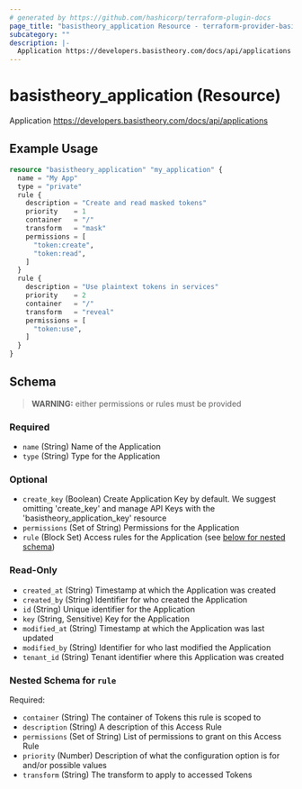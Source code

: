 ```yaml
---
# generated by https://github.com/hashicorp/terraform-plugin-docs
page_title: "basistheory_application Resource - terraform-provider-basistheory"
subcategory: ""
description: |-
  Application https://developers.basistheory.com/docs/api/applications
---
```


# basistheory_application (Resource)

Application https://developers.basistheory.com/docs/api/applications

## Example Usage

```terraform
resource "basistheory_application" "my_application" {
  name = "My App"
  type = "private"
  rule {
    description = "Create and read masked tokens"
    priority    = 1
    container   = "/"
    transform   = "mask"
    permissions = [
      "token:create",
      "token:read",
    ]
  }
  rule {
    description = "Use plaintext tokens in services"
    priority    = 2
    container   = "/"
    transform   = "reveal"
    permissions = [
      "token:use",
    ]
  }
}
```

<!-- schema generated by tfplugindocs -->
## Schema

> **WARNING:** either permissions or rules must be provided

### Required

- `name` (String) Name of the Application
- `type` (String) Type for the Application

### Optional

- `create_key` (Boolean) Create Application Key by default. We suggest omitting 'create_key' and manage API Keys with the 'basistheory_application_key' resource
- `permissions` (Set of String) Permissions for the Application
- `rule` (Block Set) Access rules for the Application (see [below for nested schema](#nestedblock--rule))

### Read-Only

- `created_at` (String) Timestamp at which the Application was created
- `created_by` (String) Identifier for who created the Application
- `id` (String) Unique identifier for the Application
- `key` (String, Sensitive) Key for the Application
- `modified_at` (String) Timestamp at which the Application was last updated
- `modified_by` (String) Identifier for who last modified the Application
- `tenant_id` (String) Tenant identifier where this Application was created

<a id="nestedblock--rule"></a>
### Nested Schema for `rule`

Required:

- `container` (String) The container of Tokens this rule is scoped to
- `description` (String) A description of this Access Rule
- `permissions` (Set of String) List of permissions to grant on this Access Rule
- `priority` (Number) Description of what the configuration option is for and/or possible values
- `transform` (String) The transform to apply to accessed Tokens


